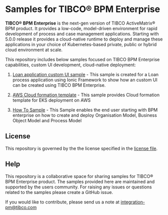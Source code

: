 # Samples for TIBCO® BPM Enterprise
**TIBCO® BPM Enterprise** is the next-gen version of TIBCO ActiveMatrix® BPM product. It provides a low-code, model-driven environment for rapid development of process and case management applications. Starting with 5.0.0 release it provides a cloud-native runtime to deploy and manage these applications in your choice of Kubernetes-based private, public or hybrid cloud environment at scale.


This repository includes below samples focused on TIBCO BPM Enterprise capabilities, custom UI development, cloud-native deployment:

1. [Loan application custom UI sample](https://github.com/TIBCOSoftware/bpme-samples/tree/master/loan-application-custom-ui-sample) - This sample is created for a Loan process application using Ionic Framework to show how an custom UI can be created using TIBCO BPM Enterprise. 

2. [AWS Cloud formation template](https://github.com/TIBCOSoftware/bpme-samples/tree/master/aws-cloud-formation-template) - This sample provides Cloud formation template for EKS deployment on AWS

3. [How To Sample](https://github.com/TIBCOSoftware/bpme-samples/tree/master/how-to) - 
This Sample enables the end user starting with BPM enterprise on how to create and deploy Organisation Model, Business Object Model and Process Model

## License
This repository is governed by the the license specified in the [license file](https://github.com/tibco/bpme-samples/blob/master/LICENSE.md). 

## Help
This repository is a collaborative space for sharing samples for TIBCO® BPM Enterprise product. The samples provided here are maintained and supported by the users community. For raising any issues or questions related to the samples please create a GitHub issue.

If you would like to contribute, please send us a note at integration-pm@tibco.com
